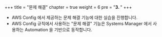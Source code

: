 +++
title = "문제 해결"
chapter = true
weight = 6
pre = "<b>3. </b>"
+++

- AWS Config 에서 제공하는 문제 해결 기능에 대한 실습을 진행합니다. 
- AWS Config 규칙에서 사용하는 "문제 해결" 기능은 Systems Manager 에서 사용하는 Automation 을 기반으로 동작합니다.

